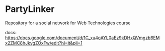 # PartyLinker
Repository for a social network for Web Technologies course

docs: https://docs.google.com/document/d/1C_xu4oAYL0aEz9kDHxQVmgzb6EMx2ZMC8hJkvgZOxFw/edit?hl=it&pli=1
